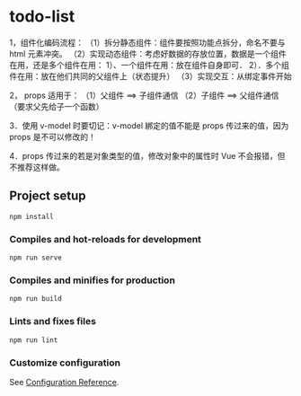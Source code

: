 # todo-list

1，组件化编码流程：
（1）拆分静态组件：组件要按照功能点拆分，命名不要与 html 元素冲突。
（2）实现动态组件：考虑好数据的存放位置，数据是一个组件在用，还是多个组件在用：
1）、一个组件在用：放在组件自身即可．
2）．多个组件在用：放在他们共同的父组件上（状态提升）
（3）实现交互：从绑定事件开始

2， props 适用于：
（1）父组件 ==> 子组件通信
（2）子组件 ==> 父组件通信（要求父先给子一个函数）

3．使用 v-model 时要切记：v-model 綁定的值不能是 props 传过来的值，因为 props 是不可以修改的！

4．props 传过来的若是对象类型的值，修改对象中的属性时 Vue 不会报错，但不推荐这样做。

## Project setup

```
npm install
```

### Compiles and hot-reloads for development

```
npm run serve
```

### Compiles and minifies for production

```
npm run build
```

### Lints and fixes files

```
npm run lint
```

### Customize configuration

See [Configuration Reference](https://cli.vuejs.org/config/).
